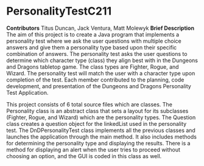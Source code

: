 # PersonalityTestC211
**Contributors** 
Titus Duncan, Jack Ventura, Matt Molewyk
**Brief Description** 
The aim of this project is to create a Java program that implements a personality test where we ask the user questions with multiple choice answers and give them a personality type based upon their specific combination of answers. The personality test asks the user questions to determine which character type (class) they align best with in the Dungeons and Dragons tabletop game. The class types are Fighter, Rogue, and Wizard. The personality test will match the user with a character type upon completion of the test. Each member contributed to the planning, code development, and presentation of the Dungeons and Dragons Personality Test Application.

This project consists of 6 total source files which are classes. The Personality class is an abstract class that sets a layout for its subclasses (Fighter, Rogue, and Wizard) which are the personality types. The Question class creates a question object for the linkedList used in the personality test. The DnDPersonalityTest class implements all the previous classes and launches the application through the main method. It also includes methods for determining the personality type and displaying the results. There is a method for displaying an alert when the user tries to proceed without choosing an option, and the GUI is coded in this class as well.

